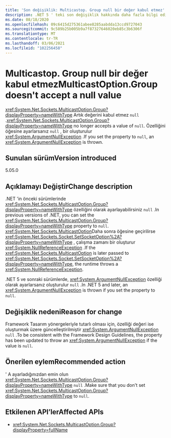 ```yaml
---
title: 'Son değişiklik: Multicastop. Group null bir değer kabul etmez'
description: .NET 5 ' teki son değişiklik hakkında daha fazla bilgi edinin. Bu, çok küçük bir değeri artık null bir değer kabul etmez.
ms.date: 08/18/2020
ms.openlocfilehash: 09c6415d275361abee8285aabdda13ccd9727043
ms.sourcegitcommit: 9c589b25b005b9a7f87327646020eb85c3b6306f
ms.translationtype: MT
ms.contentlocale: tr-TR
ms.lasthandoff: 03/06/2021
ms.locfileid: "102256458"
---
```

# <a name="multicastoptiongroup-doesnt-accept-a-null-value"></a><span data-ttu-id="ef32c-103">Multicastop. Group null bir değer kabul etmez</span><span class="sxs-lookup"><span data-stu-id="ef32c-103">MulticastOption.Group doesn't accept a null value</span></span>

<span data-ttu-id="ef32c-104"><xref:System.Net.Sockets.MulticastOption.Group?displayProperty=nameWithType> Artık değerini kabul etmez `null` .</span><span class="sxs-lookup"><span data-stu-id="ef32c-104"><xref:System.Net.Sockets.MulticastOption.Group?displayProperty=nameWithType> no longer accepts a value of `null`.</span></span> <span data-ttu-id="ef32c-105">Özelliğini öğesine ayarlarsanız `null` , bir oluşturulur <xref:System.ArgumentNullException> .</span><span class="sxs-lookup"><span data-stu-id="ef32c-105">If you set the property to `null`, an <xref:System.ArgumentNullException> is thrown.</span></span>

## <a name="version-introduced"></a><span data-ttu-id="ef32c-106">Sunulan sürüm</span><span class="sxs-lookup"><span data-stu-id="ef32c-106">Version introduced</span></span>

<span data-ttu-id="ef32c-107">5.0</span><span class="sxs-lookup"><span data-stu-id="ef32c-107">5.0</span></span>

## <a name="change-description"></a><span data-ttu-id="ef32c-108">Açıklamayı Değiştir</span><span class="sxs-lookup"><span data-stu-id="ef32c-108">Change description</span></span>

<span data-ttu-id="ef32c-109">.NET 'in önceki sürümlerinde <xref:System.Net.Sockets.MulticastOption.Group?displayProperty=nameWithType> özelliğini olarak ayarlayabilirsiniz `null` .</span><span class="sxs-lookup"><span data-stu-id="ef32c-109">In previous versions of .NET, you can set the <xref:System.Net.Sockets.MulticastOption.Group?displayProperty=nameWithType> property to `null`.</span></span> <span data-ttu-id="ef32c-110"><xref:System.Net.Sockets.MulticastOption>Daha sonra öğesine geçirilirse <xref:System.Net.Sockets.Socket.SetSocketOption%2A?displayProperty=nameWithType> , çalışma zamanı bir oluşturur <xref:System.NullReferenceException> .</span><span class="sxs-lookup"><span data-stu-id="ef32c-110">If the <xref:System.Net.Sockets.MulticastOption> is later passed to <xref:System.Net.Sockets.Socket.SetSocketOption%2A?displayProperty=nameWithType>, the runtime throws a <xref:System.NullReferenceException>.</span></span>

<span data-ttu-id="ef32c-111">.NET 5 ve sonraki sürümlerde, <xref:System.ArgumentNullException> özelliği olarak ayarlarsanız oluşturulur `null` .</span><span class="sxs-lookup"><span data-stu-id="ef32c-111">In .NET 5 and later, an <xref:System.ArgumentNullException> is thrown if you set the property to `null`.</span></span>

## <a name="reason-for-change"></a><span data-ttu-id="ef32c-112">Değişiklik nedeni</span><span class="sxs-lookup"><span data-stu-id="ef32c-112">Reason for change</span></span>

<span data-ttu-id="ef32c-113">Framework Tasarım yönergeleriyle tutarlı olması için, özelliği değeri ise oluşturmak üzere güncelleştirilmiştir <xref:System.ArgumentNullException> `null` .</span><span class="sxs-lookup"><span data-stu-id="ef32c-113">To be consistent with the Framework Design Guidelines, the property has been updated to throw an <xref:System.ArgumentNullException> if the value is `null`.</span></span>

## <a name="recommended-action"></a><span data-ttu-id="ef32c-114">Önerilen eylem</span><span class="sxs-lookup"><span data-stu-id="ef32c-114">Recommended action</span></span>

<span data-ttu-id="ef32c-115">' A ayarladığınızdan emin olun <xref:System.Net.Sockets.MulticastOption.Group?displayProperty=nameWithType> `null` .</span><span class="sxs-lookup"><span data-stu-id="ef32c-115">Make sure that you don't set <xref:System.Net.Sockets.MulticastOption.Group?displayProperty=nameWithType> to `null`.</span></span>

## <a name="affected-apis"></a><span data-ttu-id="ef32c-116">Etkilenen API’ler</span><span class="sxs-lookup"><span data-stu-id="ef32c-116">Affected APIs</span></span>

- <xref:System.Net.Sockets.MulticastOption.Group?displayProperty=fullName>

<!--

### Affected APIs

- `P:System.Net.Sockets.MulticastOption.Group`

### Category

Networking

-->
